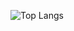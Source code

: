 ![Top Langs](https://github-readme-stats.vercel.app/api/top-langs/?username=BlackZy&layout=compact&theme=radical)
